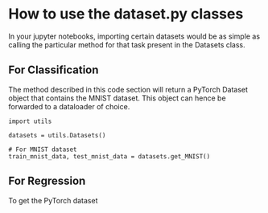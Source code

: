# How to use the dataset.py classes

In your jupyter notebooks, importing certain datasets would be as simple as calling the particular method for that task present in the Datasets class.

## For Classification

The method described in this code section will return a PyTorch Dataset object that contains the MNIST dataset. This object can hence be forwarded to a dataloader of choice.

```
import utils

datasets = utils.Datasets()

# For MNIST dataset
train_mnist_data, test_mnist_data = datasets.get_MNIST()
```

## For Regression

To get the PyTorch dataset